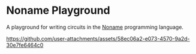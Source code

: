 # Noname Playground

A playground for writing circuits in the [Noname](https://github.com/zksecurity/noname) programming language.



https://github.com/user-attachments/assets/58ec06a2-e073-4570-9a2d-30e7fe6464c0



